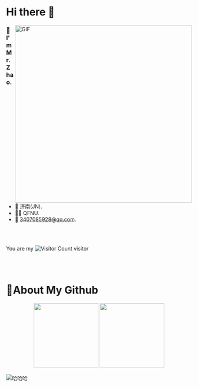 
# Hi there 👋
<img align="right" top='60' alt="GIF" src="https://obsidian-picture.oss-cn-qingdao.aliyuncs.com/my-img/GitHubgif.gif" width="480"/>


### 🙋I'm Mr.Zhao.

<br/>

- 📍  济南(JN).
- 👨‍🎓  QFNU.
- 📧  [3407085928@qq.com](mailto:3407085928@qq.com).
<br/>
<br/>

You are my ![Visitor Count](https://profile-counter.glitch.me/zhf521/count.svg) visitor

<br/>
<br/>


# 🚀About My Github
<div align="center">
<img height="175px" src="https://github-readme-stats.vercel.app/api?username=zhf521&show_icons=true&theme=tokyonight" />
<img height="175px" src="https://github-readme-stats.vercel.app/api/top-langs/?username=zhf521&layout=compact&theme=tokyonight" />
</div>

![哈哈哈](https://raw.githubusercontent.com/zhf21/zhf521/main/assets/github-contribution-grid-snake.svg)
